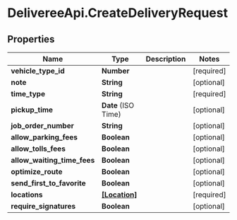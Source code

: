 # DelivereeApi.CreateDeliveryRequest

## Properties

| Name                        | Type                          | Description | Notes      |
| --------------------------- | ----------------------------- | ----------- | ---------- |
| **vehicle_type_id**         | **Number**                    |             | [required] |
| **note**                    | **String**                    |             | [optional] |
| **time_type**               | **String**                    |             | [required] |
| **pickup_time**             | **Date** (ISO Time)           |             | [optional] |
| **job_order_number**        | **String**                    |             | [optional] |
| **allow_parking_fees**      | **Boolean**                   |             | [optional] |
| **allow_tolls_fees**        | **Boolean**                   |             | [optional] |
| **allow_waiting_time_fees** | **Boolean**                   |             | [optional] |
| **optimize_route**          | **Boolean**                   |             | [optional] |
| **send_first_to_favorite**  | **Boolean**                   |             | [optional] |
| **locations**               | [**[Location]**](Location.md) |             | [required] |
| **require_signatures**      | **Boolean**                   |             | [optional] |
